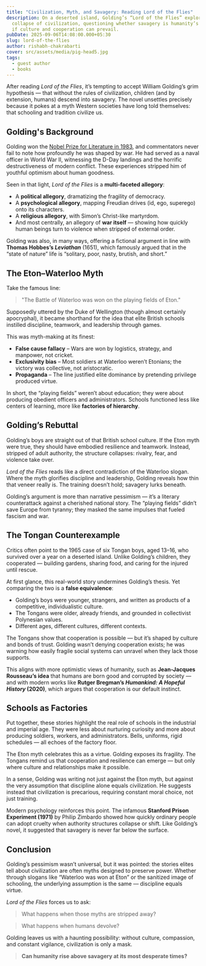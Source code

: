 ```yaml
---
title: "Civilization, Myth, and Savagery: Reading Lord of the Flies"
description: On a deserted island, Golding’s “Lord of the Flies” explores the
  collapse of civilization, questioning whether savagery is humanity’s fate or
  if culture and cooperation can prevail.
pubDate: 2025-09-06T14:08:00.000+05:30
slug: lord-of-the-flies
author: rishabh-chakrabarti
cover: src/assets/media/pig-head5.jpg
tags:
  - guest author
  - books
---
```

After reading *Lord of the Flies*, it’s tempting to accept William Golding’s grim hypothesis — that without the rules of civilization, children (and by extension, humans) descend into savagery. The novel unsettles precisely because it pokes at a myth Western societies have long told themselves: that schooling and tradition civilize us.  

## Golding's Background  

Golding won the [Nobel Prize for Literature in 1983](https://www.nobelprize.org/prizes/literature/1983/press-release/), and commentators never fail to note how profoundly he was shaped by war. He had served as a naval officer in World War II, witnessing the D-Day landings and the horrific destructiveness of modern conflict. These experiences stripped him of youthful optimism about human goodness.  

Seen in that light, *Lord of the Flies* is a **multi-faceted allegory**:  
- A **political allegory**, dramatizing the fragility of democracy.  
- A **psychological allegory**, mapping Freudian drives (id, ego, superego) onto its characters.  
- A **religious allegory**, with Simon’s Christ-like martyrdom.  
- And most centrally, an allegory of **war itself** — showing how quickly human beings turn to violence when stripped of external order.  

Golding was also, in many ways, offering a fictional argument in line with **Thomas Hobbes’s *Leviathan*** (1651), which famously argued that in the “state of nature” life is “solitary, poor, nasty, brutish, and short.”  

## The Eton–Waterloo Myth  

Take the famous line:  

> "The Battle of Waterloo was won on the playing fields of Eton."  

Supposedly uttered by the Duke of Wellington (though almost certainly apocryphal), it became shorthand for the idea that elite British schools instilled discipline, teamwork, and leadership through games.  

This was myth-making at its finest:  

- **False cause fallacy** – Wars are won by logistics, strategy, and manpower, not cricket.  
- **Exclusivity bias** – Most soldiers at Waterloo weren’t Etonians; the victory was collective, not aristocratic.  
- **Propaganda** – The line justified elite dominance by pretending privilege produced virtue.  

In short, the “playing fields” weren’t about education; they were about producing obedient officers and administrators. Schools functioned less like centers of learning, more like **factories of hierarchy**.  


## Golding’s Rebuttal  

Golding’s boys are straight out of that British school culture. If the Eton myth were true, they should have embodied resilience and teamwork. Instead, stripped of adult authority, the structure collapses: rivalry, fear, and violence take over.  

*Lord of the Flies* reads like a direct contradiction of the Waterloo slogan. Where the myth glorifies discipline and leadership, Golding reveals how thin that veneer really is. The training doesn’t hold; savagery lurks beneath.  

Golding’s argument is more than narrative pessimism — it’s a literary counterattack against a cherished national story. The “playing fields” didn’t save Europe from tyranny; they masked the same impulses that fueled fascism and war.  

## The Tongan Counterexample  

Critics often point to the 1965 case of six Tongan boys, aged 13–16, who survived over a year on a deserted island. Unlike Golding’s children, they cooperated — building gardens, sharing food, and caring for the injured until rescue.  

At first glance, this real-world story undermines Golding’s thesis. Yet comparing the two is a **false equivalence**:  

- Golding’s boys were younger, strangers, and written as products of a competitive, individualistic culture.  
- The Tongans were older, already friends, and grounded in collectivist Polynesian values.  
- Different ages, different cultures, different contexts.  

The Tongans show that cooperation is possible — but it’s shaped by culture and bonds of trust. Golding wasn’t denying cooperation exists; he was warning how easily fragile social systems can unravel when they lack those supports.  

This aligns with more optimistic views of humanity, such as **Jean-Jacques Rousseau’s idea** that humans are born good and corrupted by society — and with modern works like **Rutger Bregman’s *Humankind: A Hopeful History* (2020)**, which argues that cooperation is our default instinct.  


## Schools as Factories  

Put together, these stories highlight the real role of schools in the industrial and imperial age. They were less about nurturing curiosity and more about producing soldiers, workers, and administrators. Bells, uniforms, rigid schedules — all echoes of the factory floor.  

The Eton myth celebrates this as a virtue. Golding exposes its fragility. The Tongans remind us that cooperation and resilience can emerge — but only where culture and relationships make it possible.  

In a sense, Golding was writing not just against the Eton myth, but against the very assumption that discipline alone equals civilization. He suggests instead that civilization is precarious, requiring constant moral choice, not just training.  

Modern psychology reinforces this point. The infamous **Stanford Prison Experiment (1971)** by Philip Zimbardo showed how quickly ordinary people can adopt cruelty when authority structures collapse or shift. Like Golding’s novel, it suggested that savagery is never far below the surface.  

## Conclusion  

Golding’s pessimism wasn’t universal, but it was pointed: the stories elites tell about civilization are often myths designed to preserve power. Whether through slogans like “Waterloo was won at Eton” or the sanitized image of schooling, the underlying assumption is the same — discipline equals virtue.  

*Lord of the Flies* forces us to ask:  

> What happens when those myths are stripped away?
  
> What happens when humans devolve?  

Golding leaves us with a haunting possibility: without culture, compassion, and constant vigilance, civilization is only a mask.  

> **Can humanity rise above savagery at its most desperate times?**

